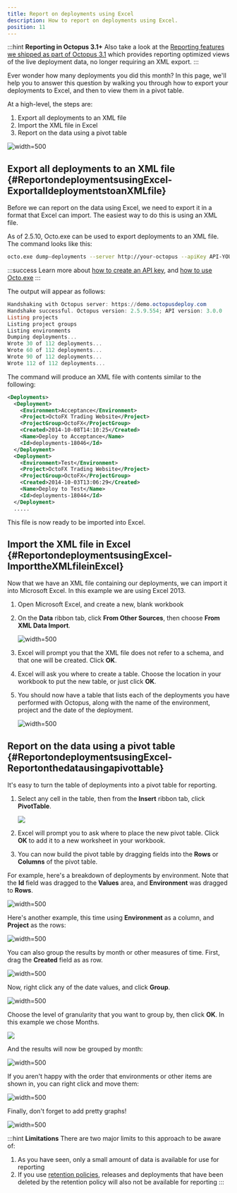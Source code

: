 ```yaml
---
title: Report on deployments using Excel
description: How to report on deployments using Excel.
position: 11
---
```


:::hint
**Reporting in Octopus 3.1+**
Also take a look at the [Reporting features we shipped as part of Octopus 3.1](/docs/administration/reporting.md) which provides reporting optimized views of the live deployment data, no longer requiring an XML export.
:::

Ever wonder how many deployments you did this month? In this page, we'll help you to answer this question by walking you through how to export your deployments to Excel, and then to view them in a pivot table.

At a high-level, the steps are:

1. Export all deployments to an XML file
2. Import the XML file in Excel
3. Report on the data using a pivot table

![](/docs/images/3048153/3278122.png "width=500")

## Export all deployments to an XML file {#ReportondeploymentsusingExcel-ExportalldeploymentstoanXMLfile}

Before we can report on the data using Excel, we need to export it in a format that Excel can import. The easiest way to do this is using an XML file.

As of 2.5.10, Octo.exe can be used to export deployments to an XML file. The command looks like this:

```bash
octo.exe dump-deployments --server http://your-octopus --apiKey API-YOURAPIKEY1234 --filePath=Deployments.xml
```

:::success
Learn more about [how to create an API key](/docs/how-to/how-to-create-an-api-key.md), and [how to use Octo.exe](/docs/api-and-integration/octo.exe-command-line/index.md)
:::

The output will appear as follows:

```powershell
Handshaking with Octopus server: https://demo.octopusdeploy.com
Handshake successful. Octopus version: 2.5.9.554; API version: 3.0.0
Listing projects
Listing project groups
Listing environments
Dumping deployments...
Wrote 30 of 112 deployments...
Wrote 60 of 112 deployments...
Wrote 90 of 112 deployments...
Wrote 112 of 112 deployments...
```

The command will produce an XML file with contents similar to the following:

```xml
<Deployments>
  <Deployment>
    <Environment>Acceptance</Environment>
    <Project>OctoFX Trading Website</Project>
    <ProjectGroup>OctoFX</ProjectGroup>
    <Created>2014-10-08T14:10:25</Created>
    <Name>Deploy to Acceptance</Name>
    <Id>deployments-18046</Id>
  </Deployment>
  <Deployment>
    <Environment>Test</Environment>
    <Project>OctoFX Trading Website</Project>
    <ProjectGroup>OctoFX</ProjectGroup>
    <Created>2014-10-03T13:06:29</Created>
    <Name>Deploy to Test</Name>
    <Id>deployments-18044</Id>
  </Deployment>
  .....
```

This file is now ready to be imported into Excel.

## Import the XML file in Excel {#ReportondeploymentsusingExcel-ImporttheXMLfileinExcel}

Now that we have an XML file containing our deployments, we can import it into Microsoft Excel. In this example we are using Excel 2013.

1. Open Microsoft Excel, and create a new, blank workbook
2. On the **Data** ribbon tab, click **From Other Sources**, then choose **From XML Data Import**. 

   ![](/docs/images/3048153/3278132.png "width=500")
3. Excel will prompt you that the XML file does not refer to a schema, and that one will be created. Click **OK**.
4. Excel will ask you where to create a table. Choose the location in your workbook to put the new table, or just click **OK**.
5. You should now have a table that lists each of the deployments you have performed with Octopus, along with the name of the environment, project and the date of the deployment. 

   ![](/docs/images/3048153/3278131.png "width=500")

## Report on the data using a pivot table {#ReportondeploymentsusingExcel-Reportonthedatausingapivottable}

It's easy to turn the table of deployments into a pivot table for reporting.

1. Select any cell in the table, then from the **Insert** ribbon tab, click **PivotTable**. 

   ![](/docs/images/3048153/3278130.png)
   
2. Excel will prompt you to ask where to place the new pivot table. Click **OK** to add it to a new worksheet in your workbook.
3. You can now build the pivot table by dragging fields into the **Rows** or **Columns** of the pivot table.

For example, here's a breakdown of deployments by environment. Note that the **Id** field was dragged to the **Values** area, and **Environment** was dragged to **Rows**.

![](/docs/images/3048153/3278129.png "width=500")

Here's another example, this time using **Environment** as a column, and **Project** as the rows:

![](/docs/images/3048153/3278128.png "width=500")

You can also group the results by month or other measures of time. First, drag the **Created** field as as row.

![](/docs/images/3048153/3278127.png "width=500")

Now, right click any of the date values, and click **Group**.

![](/docs/images/3048153/3278126.png "width=500")

Choose the level of granularity that you want to group by, then click **OK**. In this example we chose Months.

![](/docs/images/3048153/3278125.png)

And the results will now be grouped by month:

![](/docs/images/3048153/3278124.png "width=500")

If you aren't happy with the order that environments or other items are shown in, you can right click and move them:

![](/docs/images/3048153/3278123.png "width=500")

Finally, don't forget to add pretty graphs!

![](/docs/images/3048153/3278122.png "width=500")

:::hint
**Limitations**
There are two major limits to this approach to be aware of:

1. As you have seen, only a small amount of data is available for use for reporting
2. If you use [retention policies](/docs/administration/retention-policies/index.md), releases and deployments that have been deleted by the retention policy will also not be available for reporting
:::
